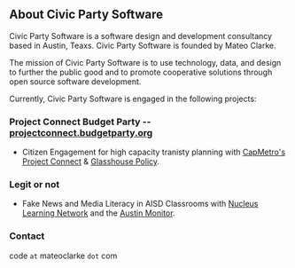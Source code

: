 ## About Civic Party Software

Civic Party Software is a software design and development consultancy based in Austin, Teaxs. Civic Party Software is founded by Mateo Clarke. 

The mission of Civic Party Software is to use technology, data, and design to further the public good and to promote cooperative solutions through open source software development.

Currently, Civic Party Software is engaged in the following projects: 

### Project Connect Budget Party -- [projectconnect.budgetparty.org](projectconnect.budgetparty.org)
- Citizen Engagement for high capacity tranisty planning with [CapMetro's Project Connect](https://capmetro.org/projectconnect/) & [Glasshouse Policy](https://glasshousepolicy.org/).

### Legit or not
- Fake News and Media Literacy in AISD Classrooms with [Nucleus Learning Network](http://www.nucleuslearningnetwork.org/) and the [Austin Monitor](https://www.austinmonitor.com/).


### Contact

code `at` mateoclarke `dot` com
